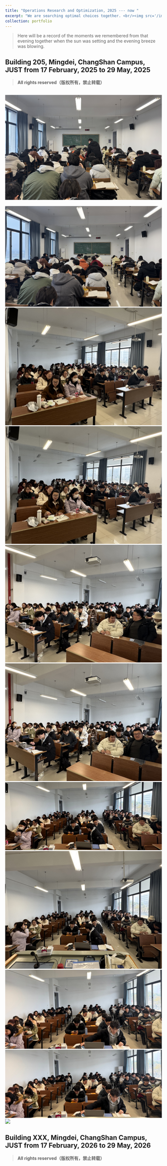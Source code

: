 ```yaml
---
title: "Operations Research and Optimization, 2025 --- now "
excerpt: "We are searching optimal choices together. <br/><img src='/images/oro2025/oro.png'>"
collection: portfolio  
---
```


> Here will be a record of the moments we remembered from that evening together when the sun was setting and the evening breeze was blowing.




## Building 205, Mingdei, ChangShan Campus, JUST from 17 February, 2025 to 29 May, 2025
> **All rights reserved（版权所有，禁止转载）**        

<br/><img src='/images/oro2025/oro2501.jpeg'>     
<br/><img src='/images/oro2025/oro2502.jpeg'>
<br/><img src='/images/oro2025/oro2503.jpeg'>
<br/><img src='/images/oro2025/oro2504.jpeg'>
<br/><img src='/images/oro2025/oro2505.jpeg'>
<br/><img src='/images/oro2025/oro2506.jpeg'>
<br/><img src='/images/oro2025/oro2507.jpeg'>
<br/><img src='/images/oro2025/oro2508.jpeg'>
<br/><img src='/images/oro2025/oro2509.jpeg'>
<br/><img src='/images/oro2025/oro2510.jpeg'>
<br/><img src='/images/oro2025/oro25011.jpeg'>


## Building XXX, Mingdei, ChangShan Campus, JUST from 17 February, 2026 to 29 May, 2026
> **All rights reserved（版权所有，禁止转载）**     

